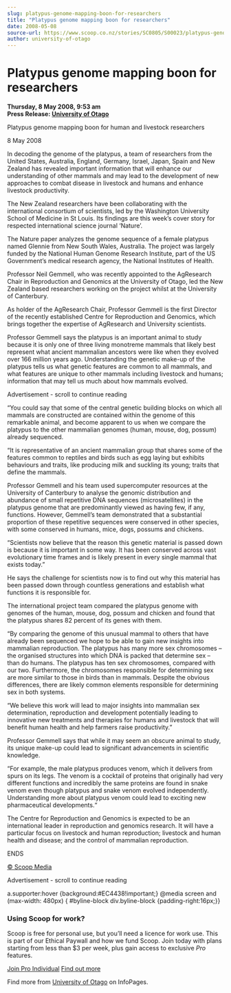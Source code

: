 ```yaml
---
slug: platypus-genome-mapping-boon-for-researchers
title: "Platypus genome mapping boon for researchers"
date: 2008-05-08
source-url: https://www.scoop.co.nz/stories/SC0805/S00023/platypus-genome-mapping-boon-for-researchers.htm
author: university-of-otago
---
```

Platypus genome mapping boon for researchers
============================================

**Thursday, 8 May 2008, 9:53 am**  
**Press Release: [University of Otago](https://info.scoop.co.nz/University_of_Otago)**

Platypus genome mapping boon for human and livestock researchers

8 May 2008

In decoding the genome of the platypus, a team of researchers from the United States, Australia, England, Germany, Israel, Japan, Spain and New Zealand has revealed important information that will enhance our understanding of other mammals and may lead to the development of new approaches to combat disease in livestock and humans and enhance livestock productivity.

The New Zealand researchers have been collaborating with the international consortium of scientists, led by the Washington University School of Medicine in St Louis. Its findings are this week’s cover story for respected international science journal ‘Nature’.

The Nature paper analyzes the genome sequence of a female platypus named Glennie from New South Wales, Australia. The project was largely funded by the National Human Genome Research Institute, part of the US Government’s medical research agency, the National Institutes of Health.

Professor Neil Gemmell, who was recently appointed to the AgResearch Chair in Reproduction and Genomics at the University of Otago, led the New Zealand based researchers working on the project whilst at the University of Canterbury.

As holder of the AgResearch Chair, Professor Gemmell is the first Director of the recently established Centre for Reproduction and Genomics, which brings together the expertise of AgResearch and University scientists.

Professor Gemmell says the platypus is an important animal to study because it is only one of three living monotreme mammals that likely best represent what ancient mammalian ancestors were like when they evolved over 166 million years ago. Understanding the genetic make-up of the platypus tells us what genetic features are common to all mammals, and what features are unique to other mammals including livestock and humans; information that may tell us much about how mammals evolved.

Advertisement - scroll to continue reading





“You could say that some of the central genetic building blocks on which all mammals are constructed are contained within the genome of this remarkable animal, and become apparent to us when we compare the platypus to the other mammalian genomes (human, mouse, dog, possum) already sequenced.

“It is representative of an ancient mammalian group that shares some of the features common to reptiles and birds such as egg laying but exhibits behaviours and traits, like producing milk and suckling its young; traits that define the mammals.

Professor Gemmell and his team used supercomputer resources at the University of Canterbury to analyse the genomic distribution and abundance of small repetitive DNA sequences (microsatellites) in the platypus genome that are predominantly viewed as having few, if any, functions. However, Gemmell’s team demonstrated that a substantial proportion of these repetitive sequences were conserved in other species, with some conserved in humans, mice, dogs, possums and chickens.

“Scientists now believe that the reason this genetic material is passed down is because it is important in some way. It has been conserved across vast evolutionary time frames and is likely present in every single mammal that exists today.”

He says the challenge for scientists now is to find out why this material has been passed down through countless generations and establish what functions it is responsible for.

The international project team compared the platypus genome with genomes of the human, mouse, dog, possum and chicken and found that the platypus shares 82 percent of its genes with them.

“By comparing the genome of this unusual mammal to others that have already been sequenced we hope to be able to gain new insights into mammalian reproduction. The platypus has many more sex chromosomes – the organised structures into which DNA is packed that determine sex – than do humans. The platypus has ten sex chromosomes, compared with our two. Furthermore, the chromosomes responsible for determining sex are more similar to those in birds than in mammals. Despite the obvious differences, there are likely common elements responsible for determining sex in both systems.

“We believe this work will lead to major insights into mammalian sex determination, reproduction and development potentially leading to innovative new treatments and therapies for humans and livestock that will benefit human health and help farmers raise productivity.”

Professor Gemmell says that while it may seem an obscure animal to study, its unique make-up could lead to significant advancements in scientific knowledge.

“For example, the male platypus produces venom, which it delivers from spurs on its legs. The venom is a cocktail of proteins that originally had very different functions and incredibly the same proteins are found in snake venom even though platypus and snake venom evolved independently. Understanding more about platypus venom could lead to exciting new pharmaceutical developments.“

The Centre for Reproduction and Genomics is expected to be an international leader in reproduction and genomics research. It will have a particular focus on livestock and human reproduction; livestock and human health and disease; and the control of mammalian reproduction.

  
ENDS

[© Scoop Media](http://www.scoop.co.nz/about/terms.html)  

Advertisement - scroll to continue reading



a.supporter:hover {background:#EC4438!important;} @media screen and (max-width: 480px) { #byline-block div.byline-block {padding-right:16px;}}

### Using Scoop for work?

Scoop is free for personal use, but you’ll need a licence for work use. This is part of our Ethical Paywall and how we fund Scoop. Join today with plans starting from less than $3 per week, plus gain access to exclusive _Pro_ features.  
  
[Join Pro Individual](https://pro.scoop.co.nz/Individual/?from=ProIn24) [Find out more](https://pro.scoop.co.nz/using-scoop-for-work/?from=ProIn24)

Find more from [University of Otago](https://info.scoop.co.nz/University_of_Otago) on InfoPages.